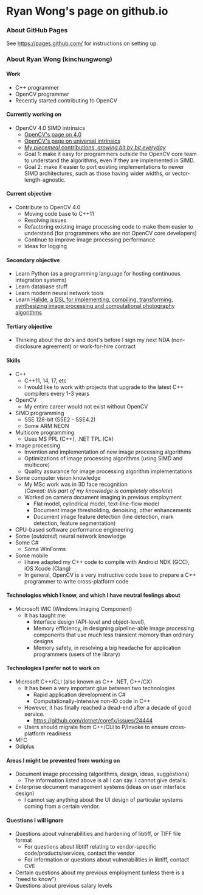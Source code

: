 # Ryan Wong's page on github.io

### About GitHub Pages

See https://pages.github.com/ for instructions on setting up.

### About Ryan Wong (kinchungwong)

#### Work

 * C++ programmer 
 * OpenCV programmer
 * Recently started contributing to OpenCV

#### Currently working on

 * OpenCV 4.0 SIMD intrinsics
   * [OpenCV's page on 4.0](https://github.com/opencv/opencv/wiki/OE-4.-OpenCV-4)
   * [OpenCV's page on universal intrinsics](https://github.com/opencv/opencv/wiki/OE-27.-Wide-Universal-Intrinsics)
   * [My *piecemeal* contributions, *growing bit by bit everyday*](https://github.com/kinchungwong/cv400_intrinsics_playground)
   * Goal 1: make it easy for programmers outside the OpenCV core team to understand the algorithms, even if they are implemented in SIMD.
   * Goal 2: make it easier to port existing implementations to newer SIMD architectures, such as those having wider widths, or vector-length-agnostic.

#### Current objective

 * Contribute to OpenCV 4.0
   * Moving code base to C++11
   * Resolving issues
   * Refactoring existing image processing code to make them easier to understand (for programmers who are not OpenCV core developers)
   * Continue to improve image processing performance
   * Ideas for logging

#### Secondary objective

 * Learn Python (as a programming language for hosting continuous integration systems)
 * Learn database stuff
 * Learn modern neural network tools
 * Learn [Halide, a DSL for implementing, compiling, transforming, synthesizing image processing and computational photography algorithms](http://halide-lang.org/)

#### Tertiary objective

 * Thinking about the do's and dont's before I sign my next NDA (non-disclosure agreement) or work-for-hire contract

#### Skills

 * C++
   * C++11, 14, 17, etc
   * I would like to work with projects that upgrade to the latest C++ compilers every 1-3 years
 * OpenCV
   * My entire career would not exist without OpenCV
 * SIMD programming
   * SSE 128-bit (SSE2 - SSE4.2)
   * Some ARM NEON
 * Multicore programming
   * Uses MS PPL (C++), .NET TPL (C#)
 * Image processing
   * Invention and implementation of new image processing algorithms
   * Optimizations of image processing algorithms (using SIMD and multicore)
   * Quality assurance for image processing algorithm implementations
 * Some computer vision knowledge
   * My MSc work was in 3D face recognition<br/>(*Caveat: this part of my knowledge is completely obsolete*)
   * Worked on camera document imaging in previous employment
     * Flat model, cylindrical model, text-line-flow model
     * Document image thresholding, denoising, other enhancements
     * Document image feature detection (line detection, mark detection, feature segmentation)
 * CPU-based software performance engineering
 * Some (*outdated*) neural network knowledge
 * Some C#
   * Some WinForms
 * Some mobile
   * I have adapted my C++ code to compile with Android NDK (GCC), iOS Xcode (Clang)
   * In general, OpenCV is a very instructive code base to prepare a C++ programmer to write cross-platform code

#### Technologies which I know, and which I have neutral feelings about

 * Microsoft WIC (Windows Imaging Component)
   * It has taught me:
     * Interface design (API-level and object-level),
     * Memory efficiency, in designing pipeline-able image processing components that use much less transient memory than ordinary designs
     * Memory safety, in resolving a big headache for application programmers (users of the library)

#### Technologies I prefer not to work on

 * Microsoft C++/CLI (also known as C++ .NET, C++/CX)
   * It has been a very important glue between two technologies
     * Rapid application development in C#
     * Computationally-intensive non-IO code in C++
   * However, it has finally reached a dead-end after a decade of good service.
     * https://github.com/dotnet/corefx/issues/24444
   * Users should migrate from C++/CLI to P/Invoke to ensure cross-platform readiness
 * MFC
 * Gdiplus

#### Areas I might be prevented from working on

 * Document image processing (algorithms, design, ideas, suggestions)
   * The information listed above is all I can say. I cannot give details.
 * Enterprise document management systems (ideas on user interface design)
   * I cannot say anything about the UI design of particular systems coming from a certain vendor.

#### Questions I will ignore

 * Questions about vulnerabilities and hardening of libtiff, or TIFF file format
   * For questions about libtiff relating to vendor-specific code/products/services, contact the vendor
   * For information or questions about vulnerabilities in libtiff, contact CVE
 * Certain questions about my previous employment (unless there is a "need to know")
 * Questions about previous salary levels
